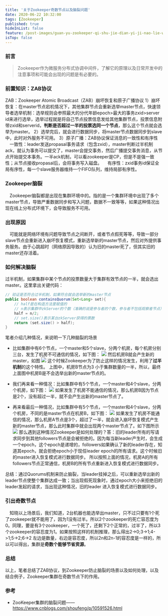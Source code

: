 ```yaml
---
title: '关于Zookeeper奇数节点以及脑裂问题'
date: 2020-06-22 10:32:00
tags: [Zookeeper]
published: true
hideInList: false
feature: /post-images/guan-yu-zookeeper-qi-shu-jie-dian-yi-ji-nao-lie-wen-ti.jpg
isTop: false
---
```


### 前言
>   Zookeeper作为微服务分布式协调中间件，了解它的原理以及日常开发中的注意事项和可能会出现的问题是有必要的。

### 前置知识：ZAB协议
ZAB：Zookeeper Atomic Broadcast（ZAB）崩坏恢复和原子广播协议
1）崩坏恢复：在master节点宕机情况下，其他集群节点会重新选举master节点，快速领导者选举机制：选举规则会参照最大的分代年龄epoch>最大的事务zxid>server id来进行选举，选举过程就是将自己节点投票信息发给其他集群节点，投票信息附带zxid和serverid，**判断是否超过一半的投票选同一个节点**，那么这个节点就会选举为master。
2）选举完后，就会进行数据同步，将master节点数据同步到slave中，此时对外服务不可用。
3）原子广播：ZAB协议保证消息的一致性和有序性
&emsp;一致性：leader发送propasal事务请求（包含zxid），master判断过半机制ack，就认为事务可以提交了，master会提交事务，然后广播提交事务消息，从节点开始提交本事务。一半ack机制，可以看zookeeper是CP，但是不是强一致性；从节点接收propasal后，会将事务写入磁盘。
&emsp;有序性：zxid事务id保证全局有序性，每一个slave服务器维持一个FIFO队列，维持局部有序性。

### Zookeeper脑裂
&emsp;Zookeeper脑裂都是出现在集群环境中的。指的是一个集群环境中出现了多个master节点，导致严重数据同步和写入问题，数据不一致等等，如果这种情况出现在线上分布式环境下，会导致服务不可用。

### 出现原因
&emsp;可能就是网络环境有问题导致节点之间断开，或者节点假死等等，导致一部分slave节点会重新进入崩坏恢复模式，重新选举新的master节点，然后对外提供事务服务。由于心跳超时（网络原因导致的）认为旧的master死了，但其实旧的master还存活着。

### 如何解决脑裂
过半机制，如果集群中某个节点的投票数量大于集群有效节点的一半，就会选出master。这里拿出关键代码：
```java
// 验证是否符合过半机制，如果符合就会选举新的master节点
public boolean containsQuorum(Set<Long> set){
    // half是在构造方法里赋值的
    // n表示集群中zkServer的个数（准确的说是参与者的个数，参与者不包括观察者节点）
    half = n/2;
    // set.size()表示某台zkServer获得的票数
    return (set.size() > half);
}
```


笔者介绍几种情况，来说明一下几种脑裂的场景
- 比如集群中有6个节点，一个master和5个slave，分两个机房，每个机房分别三台，发生了机房不可通信的情况，如下图：
![](https://zhangyaoo.github.io/post-images/1593419532309.png)
然后机房B就会产生新的master，如图
![](https://zhangyaoo.github.io/post-images/1593419550068.png)
这个时候Zookeeper为了防止这样的情况发生，利用了**过半机制**的这个特性。
上图中，机房B节点为3 小于集群数量的一半，所以，最终上面图中机房B是不会选举出新的master节点的。


- 我们再来看一种情况：比如集群中有5个节点，一个master和4个slave，分两个机房，如下图：
![](https://zhangyaoo.github.io/post-images/1593419973725.png)
如果发生了机房不能通信的情况，那么机房B因为节点是2个，没有超过一半，就不会产生出新的master节点了。

- 再来看最后一种情况，比如集群中有5个节点，一个master和4个slave，分两个机房，不同的是master节点在机房B，如下图：
![](https://zhangyaoo.github.io/post-images/1593420189914.png)
如果发生了机房不能通信的情况，那么机房A节点是3个，超过了一半，就会进入崩坏恢复模式产生新的master节点，那么此时集群中就会出现两个master节点了。如下图所示
![](https://zhangyaoo.github.io/post-images/1593420219104.png)
那么遇到这种情况Zookeeper是如何处理的？答：旧的leader所有的写请求同步到其他followers节点是会被拒绝的。因为每当新leader产生时，会生成一个epoch，这个epoch是递增的，followers如果确认了新的leader存在，知道其epoch，就会拒绝epoch小于现任leader epoch的所有请求。这个时候旧的master进入恢复模式进行数据同步。
所以按照上面的情况，机房A的所有followers节点正常通信，机房B的所有节点重新进入恢复模式进行数据同步。

总结：通过Quorums机制来防止脑裂，当leader挂掉之后，可以重新选举出新的leader节点使整个集群达成一致；当出现假死现象时，通过epoch大小来拒绝旧的leader发起的请求，当出现这种情况，旧的leader 进入恢复模式进行数据同步。

### 引出奇数节点
&emsp;知晓以上场景后，我们知道，2台机器也能选举出master，只不过只要有1个死了zookeeper就不能用了，因为1没有过半。所以2个zookeeper的死亡容忍度为0。同理，要是有3个zookeeper，一个死了，还剩下2个正常的，过半了，所以3个zookeeper的容忍度为1。如果按照这样的机制推理，那么得出2->0;3->1;4->1;5->2;6->2  左边是数量，右边是容忍度，所以2n和2n-1的容忍度是一样的，所以可以得出，集群是**奇数个能够节省资源**。

<!--下面的奇数节点的作用需要确认 TODO-->
[comment]: <> (&emsp;我们再来看一下奇数节点其他作用，举个例子：
&emsp;3个集群节点，分裂为1个和2个，2个也能选举出master，提供服务。
&emsp;4个集群节点，分裂为1个和3个，3个也能选举出master，提供服务；如果分裂为2个和2个，那么因为过半 机制都不能选举master，无法提供服务。
&emsp;5个集群节点，分裂为2个和3个，3个也能选举出master，提供服务；如果分裂为1个和4个，4个过半，所以能够能选举master，提供服务。
&emsp;6个集群节点，分裂为2个和4个，4个过半，所以能够能选举master，提供服务；分裂为3个和3个，3个没有过半，不能选举master，无法提供服务。
&emsp;所以可以得出，在节点数量是**奇数个的情况下， zookeeper集群总能对外提供服务**（即使损失了一部分节点）；如果节点数量是偶数个，会存在zookeeper集群不能用的可能性。) 


### 总结
以上，笔者总结了ZAB协议，到Zookeeper防止脑裂的场景以及如何处理，以及结合例子，Zookeeper集群在奇数节点下的作用。

### 参考
- ZooKeeper集群的脑裂问题——https://www.cnblogs.com/shoufeng/p/10591526.html